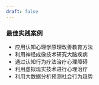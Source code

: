 ```yaml
---
draft: false
---
```

### 最佳实践案例

- 应用认知心理学原理改善教育方法
- 利用神经成像技术研究大脑疾病
- 通过认知行为疗法治疗心理障碍
- 利用虚拟现实技术进行心理治疗
- 利用大数据分析预测社会行为趋势
